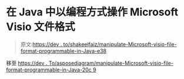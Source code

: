 # 在 Java 中以编程方式操作 Microsoft Visio 文件格式

> 原文:[https://dev . to/shakeelfaiz/manipulate-Microsoft-visio-file-format-programmable-in-Java-e38](https://dev.to/shakeelfaiz/manipulate-microsoft-visio-file-format-programmatically-in-java-e38)

移至
[https://dev . To/asposediagram/manipulate-Microsoft-visio-file-format-programmable-in-Java-20c 9](https://dev.to/asposediagram/manipulate-microsoft-visio-file-format-programmatically-in-java-20c9)